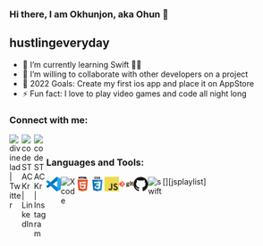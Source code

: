 ### Hi there, I am Okhunjon, aka Ohun 👋 


## hustlingeveryday

- 🌱 I’m currently learning Swift 👨‍💻
- 👯 I’m willing to collaborate with other developers on a project
- 🥅 2022 Goals: Create my first ios app and place it on AppStore
- ⚡ Fun fact: I love to play video games and code all night long

### Connect with me:



[<img align="left" alt="divinelad | Twitter" width="22px" src="https://cdn.jsdelivr.net/npm/simple-icons@v3/icons/twitter.svg" />][twitter]
[<img align="left" alt="codeSTACKr | LinkedIn" width="22px" src="https://cdn.jsdelivr.net/npm/simple-icons@v3/icons/linkedin.svg" />][linkedin]
[<img align="left" alt="codeSTACKr | Instagram" width="22px" src="https://cdn.jsdelivr.net/npm/simple-icons@v3/icons/instagram.svg" />][instagram]

<br />

### Languages and Tools:

<img align="left" alt="Visual Studio Code" width="26px" src="https://raw.githubusercontent.com/github/explore/80688e429a7d4ef2fca1e82350fe8e3517d3494d/topics/visual-studio-code/visual-studio-code.png" />
<img align="left" alt="Xcode" width="26px" src="https://ih1.redbubble.net/image.1348154804.7851/poster,840x830,f8f8f8-pad,1000x1000,f8f8f8.jpg" />
<img align="left" alt="HTML5" width="26px" src="https://raw.githubusercontent.com/github/explore/80688e429a7d4ef2fca1e82350fe8e3517d3494d/topics/html/html.png" />
<img align="left" alt="CSS3" width="26px" src="https://raw.githubusercontent.com/github/explore/80688e429a7d4ef2fca1e82350fe8e3517d3494d/topics/css/css.png" />

[<img align="left" alt="JavaScript" width="26px" src="https://raw.githubusercontent.com/github/explore/80688e429a7d4ef2fca1e82350fe8e3517d3494d/topics/javascript/javascript.png" />][jsplaylist]
<img align="left" alt="Git" width="26px" src="https://raw.githubusercontent.com/github/explore/80688e429a7d4ef2fca1e82350fe8e3517d3494d/topics/git/git.png" />
<img align="left" alt="GitHub" width="26px" src="https://raw.githubusercontent.com/github/explore/78df643247d429f6cc873026c0622819ad797942/topics/github/github.png" />
<img align="left" alt="swift" width="26px" src="https://developer.apple.com/swift/images/swift-og.png  " />

<br />
<br />


[twitter]: https://twitter.com/ohun_mamajon
[instagram]: https://instagram.com/ohun_mamajon
[linkedin]: https://linkedin.com/in/ohunmamajon

